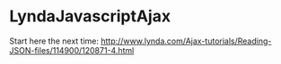# LyndaJavascriptAjax

Start here the next time:
http://www.lynda.com/Ajax-tutorials/Reading-JSON-files/114900/120871-4.html
